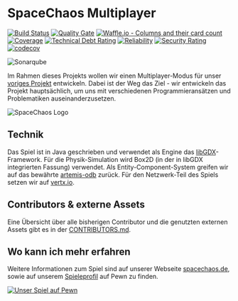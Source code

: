 # SpaceChaos Multiplayer

[![Build Status](https://travis-ci.org/opensourcegamedev/SpaceChaos-Multiplayer.svg?branch=master)](https://travis-ci.org/opensourcegamedev/SpaceChaos-Multiplayer)
[![Quality Gate](https://sonarcloud.io/api/project_badges/measure?project=de.spacechaos%3Aspacechaos-multiplayer&metric=alert_status)](https://sonarcloud.io/dashboard/index/de.spacechaos%3Aspacechaos-multiplayer) 
[![Waffle.io - Columns and their card count](https://badge.waffle.io/opensourcegamedev/SpaceChaos-Multiplayer.png?columns=Inbox,Next,In%20Progress,Done)](https://waffle.io/opensourcegamedev/SpaceChaos-Multiplayer?utm_source=badge)
[![Coverage](https://sonarcloud.io/api/project_badges/measure?project=de.spacechaos%3Aspacechaos-multiplayer&metric=coverage)](https://sonarcloud.io/dashboard/index/de.spacechaos%3Aspacechaos-multiplayer) 
[![Technical Debt Rating](https://sonarcloud.io/api/project_badges/measure?project=de.spacechaos%3Aspacechaos-multiplayer&metric=sqale_index)](https://sonarcloud.io/dashboard/index/de.spacechaos%3Aspacechaos-multiplayer) 
[![Reliability](https://sonarcloud.io/api/project_badges/measure?project=de.spacechaos%3Aspacechaos-multiplayer&metric=reliability_rating)](https://sonarcloud.io/dashboard/index/de.spacechaos%3Aspacechaos-multiplayer) 
[![Security Rating](https://sonarcloud.io/api/project_badges/measure?project=de.spacechaos%3Aspacechaos-multiplayer&metric=security_rating)](https://sonarcloud.io/dashboard/index/de.spacechaos%3Aspacechaos-multiplayer) 
[![codecov](https://codecov.io/gh/opensourcegamedev/SpaceChaos-Multiplayer/branch/master/graph/badge.svg)](https://codecov.io/gh/opensourcegamedev/SpaceChaos-Multiplayer)

![Sonarqube](https://sonarcloud.io/api/project_badges/quality_gate?project=de.spacechaos%3Aspacechaos-multiplayer)

Im Rahmen dieses Projekts wollen wir einen Multiplayer-Modus für unser [voriges Projekt](https://github.com/opensourcegamedev/SpaceChaos) entwickeln.  Dabei ist der Weg das Ziel - wir entwickeln das Projekt hauptsächlich, um uns mit verschiedenen Programmieransätzen und Problematiken auseinanderzusetzen.

![SpaceChaos Logo](./core/assets/ui/backgrounds/splashscreen.png)

## Technik 
Das Spiel ist in Java geschrieben und verwendet als Engine das [libGDX](https://libgdx.badlogicgames.com/)-Framework. Für die Physik-Simulation wird Box2D (in der in libGDX integrierten Fassung) verwendet. 
Als Entity-Component-System greifen wir auf das bewährte [artemis-odb](https://github.com/junkdog/artemis-odb) zurück.
Für den Netzwerk-Teil des Spiels setzen wir auf [vertx.io](http://vertx.io/).

## Contributors & externe Assets
Eine Übersicht über alle bisherigen Contributor und die genutzten externen Assets gibt es in der [CONTRIBUTORS.md](https://github.com/opensourcegamedev/SpaceChaos-Multiplayer/blob/master/CONTRIBUTORS.md).

## Wo kann ich mehr erfahren
Weitere Informationen zum Spiel sind auf unserer Webseite [spacechaos.de](http://spacechaos.de/), sowie auf unserem [Spieleprofil](https://pewn.de/games/815998-SpaceChaos/) auf Pewn zu finden.

<a href="https://pewn.de/games/815998-SpaceChaos/?vote=notify"><img src="https://pewn.de/signature/pewn3_general.png" alt="Unser Spiel auf Pewn"/></a>
